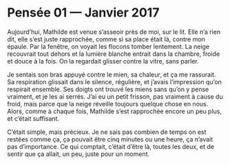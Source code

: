 # Pensée 01 — Janvier 2017

Aujourd’hui, Mathilde est venue s’asseoir près de moi, sur le lit. Elle n’a rien dit, elle s’est juste rapprochée, comme si sa place était là, contre mon épaule. Par la fenêtre, on voyait les flocons tomber lentement. La neige recouvrait tout dehors et la lumière blanche entrait dans la chambre, froide et douce à la fois. On la regardait glisser contre la vitre, sans parler.

Je sentais son bras appuyé contre le mien, sa chaleur, et ça me rassurait. Sa respiration glissait dans le silence, régulière, et j’avais l’impression qu’on respirait ensemble. Ses doigts ont trouvé les miens sans qu’on y pense vraiment, et je les ai serrés. J’ai eu un petit frisson, pas vraiment à cause du froid, mais parce que la neige réveille toujours quelque chose en nous. Alors, comme à chaque fois, Mathilde s’est rapprochée encore un peu plus, et c’était suffisant.

C’était simple, mais précieux. Je ne sais pas combien de temps on est restées comme ça, ça pouvait être cinq minutes ou une heure, ça n’avait pas d’importance. Ce qui comptait, c’était d’être là, toutes les deux, et de sentir que ça allait, un peu, juste pour un moment.

